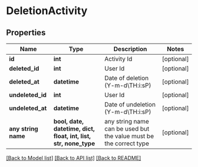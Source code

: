 # DeletionActivity


## Properties
Name | Type | Description | Notes
------------ | ------------- | ------------- | -------------
**id** | **int** | Activity Id | [optional] 
**deleted_id** | **int** | User Id | [optional] 
**deleted_at** | **datetime** | Date of deletion (Y-m-d\\TH:i:sP) | [optional] 
**undeleted_id** | **int** | User Id | [optional] 
**undeleted_at** | **datetime** | Date of undeletion (Y-m-d\\TH:i:sP) | [optional] 
**any string name** | **bool, date, datetime, dict, float, int, list, str, none_type** | any string name can be used but the value must be the correct type | [optional]

[[Back to Model list]](../README.md#documentation-for-models) [[Back to API list]](../README.md#documentation-for-api-endpoints) [[Back to README]](../README.md)


